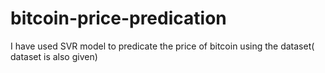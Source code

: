 # bitcoin-price-predication
I have used SVR model to predicate the price of bitcoin using the dataset( dataset is also given) 
